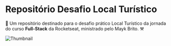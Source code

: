 # Repositório Desafio Local Turístico

🚀 Um repositório destinado para o desafio prático Local Turístico da jornada do curso **Full-Stack** da Rocketseat, ministrado pelo Mayk Brito. ⚒

<img src="https://img.notionusercontent.com/s3/prod-files-secure%2F08f749ff-d06d-49a8-a488-9846e081b224%2F86c8ae46-7958-4e40-bbaa-7aa3d54f1250%2FThumbnail.png/size/w=2000?exp=1747178657&sig=ex024n7GP-zLnWcBBY1m3AqA5WcIgCtGxJFR1vE3EQE&id=883835c9-daff-4c0b-bd2c-16fc3597e350&table=block" alt="Thumbnail">
